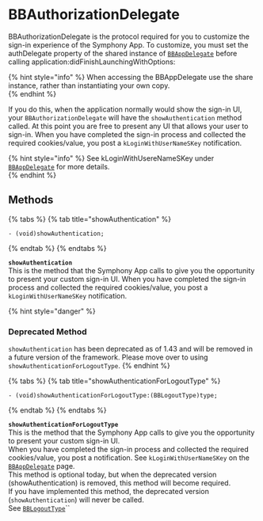 # BBAuthorizationDelegate

BBAuthorizationDelegate is the protocol required for you to customize the sign-in experience of the Symphony App. To customize, you must set the authDelegate property of the shared instance of [`BBAppDelegate`](bbappdelegate.md) before calling application:didFinishLaunchingWithOptions:

{% hint style="info" %}
When accessing the BBAppDelegate use the share instance, rather than instantiating your own copy.  
{% endhint %}

If you do this, when the application normally would show the sign-in UI, your `BBAuthorizationDelegate` will have the `showAuthentication` method called. At this point you are free to present any UI that allows your user to sign-in. When you have completed the sign-in process and collected the required cookies/value, you post a `kLoginWithUserNameSKey` notification.

{% hint style="info" %}
See kLoginWithUsereNameSKey under [`BBAppDelegate`](bbappdelegate.md) for more details.  
{% endhint %}

## Methods

{% tabs %}
{% tab title="showAuthentication" %}
```aspnet
- (void)showAuthentication;
```
{% endtab %}
{% endtabs %}

**`showAuthentication`**  
This is the method that the Symphony App calls to give you the opportunity to present your custom sign-in UI. When you have completed the sign-in process and collected the required cookies/value, you post a `kLoginWithUserNameSKey` notification.

{% hint style="danger" %}
### Deprecated Method

`showAuthentication` has been deprecated as of 1.43 and will be removed in a future version of the framework.  Please move over to using `showAuthenticationForLogoutType`.
{% endhint %}

{% tabs %}
{% tab title="showAuthenticationForLogoutType" %}
```text
- (void)showAuthenticationForLogoutType:(BBLogoutType)type;
```
{% endtab %}
{% endtabs %}

**`showAuthenticationForLogoutType`**  
This is the method that the Symphony App calls to give you the opportunity to present your custom sign-in UI.  
When you have completed the sign-in process and collected the required cookies/value, you post a notification. See `kLoginWithUserNameSKey` on the [`BBAppDelegate`](bbappdelegate.md) page.  
This method is optional today, but when the deprecated version \(showAuthentication\) is removed, this method will become required.  
If you have implemented this method, the deprecated version \(`showAuthentication`\) will never be called.  
See [`BBLogoutType`](../enumerations/bblogouttype.md)\`\`

